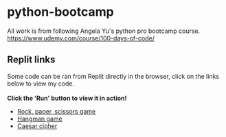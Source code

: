 # python-bootcamp
All work is from following Angela Yu's python pro bootcamp course. https://www.udemy.com/course/100-days-of-code/

## Replit links
Some code can be ran from Replit directly in the browser, click on the links below to view my code.<br><br>
**Click the 'Run' button to view it in action!**
- [Rock, paper, scissors game](https://replit.com/@hewittaj/rock-paper-scissors?v=1)
- [Hangman game](https://replit.com/@hewittaj/hangman?v=1)
- [Caesar cipher](https://replit.com/@hewittaj/caesar-cipher?v=1)
